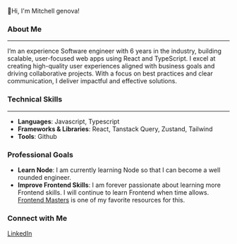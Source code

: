 👋Hi, I'm Mitchell genova!

### About Me
---
I’m an experience Software engineer with 6 years in the industry, building scalable, user-focused web apps using React and TypeScript. I excel at creating high-quality user experiences aligned with business goals and driving collaborative projects. With a focus on best practices and clear communication, I deliver impactful and effective solutions.

### Technical Skills
---
- **Languages**: Javascript, Typescript
- **Frameworks & Libraries**: React, Tanstack Query, Zustand, Tailwind
- **Tools**: Github

### Professional Goals
- **Learn Node**: I am currently learning Node so that I can become a well rounded engineer.
- **Improve Frontend Skills**: I am forever passionate about learning more Frontend skills. I will continue to learn Frontend when time allows. [Frontend Masters](https://frontendmasters.com/) is one of my favorite resources for this.

### Connect with Me
[LinkedIn](https://www.linkedin.com/in/mitchell-genova/)
